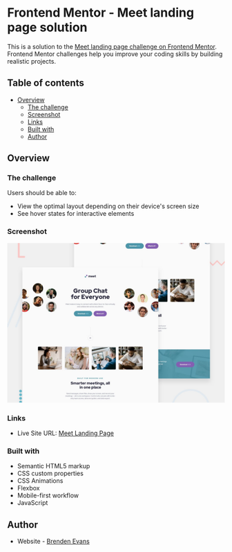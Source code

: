 # Frontend Mentor - Meet landing page solution

This is a solution to the [Meet landing page challenge on Frontend Mentor](https://www.frontendmentor.io/challenges/meet-landing-page-rbTDS6OUR). Frontend Mentor challenges help you improve your coding skills by building realistic projects. 

## Table of contents

- [Overview](#overview)
  - [The challenge](#the-challenge)
  - [Screenshot](#screenshot)
  - [Links](#links)
  - [Built with](#built-with)
  - [Author](#author) 

## Overview

### The challenge

Users should be able to:

- View the optimal layout depending on their device's screen size
- See hover states for interactive elements

### Screenshot

![](./preview.jpg)

### Links

- Live Site URL: [Meet Landing Page](https://your-live-site-url.com)

### Built with

- Semantic HTML5 markup
- CSS custom properties
- CSS Animations
- Flexbox
- Mobile-first workflow
- JavaScript

## Author

- Website - [Brenden Evans](https://www.brendenevans.com)
